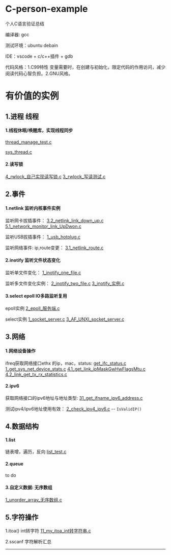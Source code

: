 # C-person-example
个人C语言验证总结

编译器: gcc

测试环境：ubuntu debain

IDE：vscode + c/c++插件 + gdb

代码风格：1.C99特性 变量需要时，在创建与初始化，限定代码的作用访问，减少阅读代码心智负担。2.GNU风格。



# **有价值的实例**

## 1.进程 线程

#### 1.线程休眠/唤醒库，实现线程同步

 [thread_manage_test.c](29_thread_pthread/24_thread_manage_test/thread_manage_test.c) 

 [sys_thread.c](29_thread_pthread/lib/sys_thread.c) 

#### 2.读写锁

 [4_rwlock_自己实现读写锁.c](29_thread_pthread/rwlock读写锁/4_rwlock_自己实现读写锁.c)  [3_rwlock_写读测试.c](29_thread_pthread/rwlock读写锁/3_rwlock_写读测试.c) 



## 2.事件

#### 1.netlink 监听内核事件实例

监听网卡拔插事件： [3.2_netlink_link_down_up.c](9_netlink/3.2_netlink_link_down_up.c)  [5.1_network_monitor_link_UpDwon.c](9_netlink/5.1_network_monitor_link_UpDwon.c) 

监听USB拔插事件： [1_usb_hotplug.c](9_netlink/1_usb_hotplug.c) 

监听网络事件: ip,route变更： [3.1_netlink_route.c](9_netlink/3.1_netlink_route.c) 



#### 2.inotify 监听文件状态变化

监听单文件变化： [1_inotify_one_file.c](18_sys/1_inotify/1_inotify_one_file.c) 

监听多文件变化实例：  [2_inotify_two_file.c](18_sys/1_inotify/2_inotify_two_file.c)   [3_inotify_实例.c](18_sys/1_inotify/3_inotify_实例.c) 



#### 3.select epoll IO多路监听复用

epoll实例 [2_epoll_服务端.c](19_network/epoll/2_epoll_服务端.c) 

select实例  [1_socket_server.c](19_network/socket/1_server_client/1_socket_server.c)  [3_AF_UNXI_socket_server.c](19_network/socket/1_server_client/3_AF_UNXI_socket_server.c) 



## 3.网络

#### 1.网络设备操作

ifreq获取网络接口ethx 的ip，mac，status: [get_ifc_status.c](19_network/ifreq/1_get_ifc_status.c)  [1_get_sys_net_device_stats.c](19_network/interface/1_get_sys_net_device_stats.c)  [4.1_get_link_ipMaskGwHwFlagsMtu.c](19_network/4.1_get_link_ipMaskGwHwFlagsMtu.c)  [4.2_link_get_tx_rx_statistics.c](19_network/4.2_link_get_tx_rx_statistics.c) 

#### 2.ipv6

获取网络接口的ipv6地址与地址类型: [31_get_ifname_ipv6_address.c](19_network/ipv6/31_get_ifname_ipv6_address.c) 

测试ipv4/ipv6地址使用有效： [2_check_ipv4_ipv6.c](19_network/2_check_ipv4_ipv6.c) -- `IsValidIP()`



## 4.数据结构

#### 1.list

链表增，遍历，反向  [list_test.c](41_自己写的库/list/list_test.c) 

#### 2.queue

to do

#### 3.自定义数据: 无序数组

 [1_unorder_array_无序数组.c](41_自己写的库/4_无序数组/1_unorder_array_无序数组.c) 



## 5.字符操作

1.itoa() int转字符  [11_my_itoa_int转字符串.c](16_string/11_my_itoa_int转字符串.c) 

2.sscanf 字符解析汇总 

---